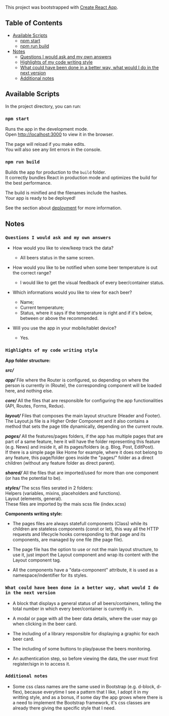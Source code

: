 This project was bootstrapped with [Create React App](https://github.com/facebook/create-react-app).

## Table of Contents

- [Available Scripts](#available-scripts)
  - [npm start](#npm-start)
  - [npm run build](#npm-run-build)
- [Notes](#notes)
  - [Questions I would ask and my own answers](#questions-i-would-ask-and-my-own-answers)
  - [Highlights of my code writing style](#highlights-of-my-code-writing-style)
  - [What could have been done in a better way, what would I do in the next version](#what-could-have-been-done-in-a-better-way-what-would-i-do-in-the-next-version)
  - [Additional notes](#additional-notes)


## Available Scripts

In the project directory, you can run:

### `npm start`

Runs the app in the development mode.<br>
Open [http://localhost:3000](http://localhost:3000) to view it in the browser.

The page will reload if you make edits.<br>
You will also see any lint errors in the console.

### `npm run build`

Builds the app for production to the `build` folder.<br>
It correctly bundles React in production mode and optimizes the build for the best performance.

The build is minified and the filenames include the hashes.<br>
Your app is ready to be deployed!

See the section about [deployment](#deployment) for more information.


## Notes

### `Questions I would ask and my own answers`

- How would you like to view/keep track the data?
  - All beers status in the same screen.

- How would you like to be notified when some beer temperature is out the correct range?
  - I would like to get the visual feedback of every beer/container status.

- Which informations would you like to view for each beer?
  - Name;
  - Current temperature;
  - Status, where it says if the temperature is right and if it's below, between or above the recommended.

- Will you use the app in your mobile/tablet device?
  - Yes.


### `Highlights of my code writing style`

**App folder structure:**

**_src/_**

  **_app/_** File where the Router is configured, so depending on where the person is currently in (Route), the corresponding component will be loaded here, and nothing else.

**_core/_** All the files that are responsible for configuring the app functionalities (API, Routes, Forms, Redux).

**_layout/_** Files that composes the main layout structure (Header and Footer).<br>
The Layout.js file is a Higher Order Component and it also contains a method that sets the page title dynamically, depending on the current route.

**_pages/_** All the features/pages folders, if the app has multiple pages that are part of a same feature, here it will have the folder representing this feature (e.g. News) and inside it, all its pages/folders (e.g. Blog, Post, EditPost).</br>
If there is a simple page like Home for example, where it does not belong to any feature, this page/folder goes inside the "pages/" folder as a direct children (without any feature folder as direct parent).

**_shared/_** All the files that are imported/used for more than one component (or has the potential to be).

**_styles/_** The scss files serated in 2 folders:<br>
Helpers (variables, mixins, placeholders and functions).<br>
Layout (elements, general).<br>
These files are imported by the mais scss file (index.scss)<br>

**Components writing style:**

- The pages files are always statefull components (Class) while its children are stateless components (const or let), this way all the HTTP requests and lifecycle hooks corresponding to that page and its components, are managed by one file (the page file).

- The page file has the option to use or not the main layout structure, to use it, just import the Layout component and wrap its content with the Layout component tag.

- All the components have a "data-component" attribute, it is used as a namespace/indentifier for its styles.

### `What could have been done in a better way, what would I do in the next version`

- A block that displays a general status of all beers/containers, telling the total number in which every beer/container is currently in.

- A modal or page with all the beer data details, where the user may go when clicking in the beer card.

- The including of a library responsible for displaying a graphic for each beer card.

- The including of some buttons to play/pause the beers monitoring.

- An authentication step, so before viewing the data, the user must first register/sign in to access it.

### `Additional notes`

- Some css class names are the same used in Bootstrap (e.g. d-block, d-flex), because everytime I see a pattern that I like, I adopt it in my writting style, and as a bonus, if some day the app grows where there is a need to implement the Bootstrap framework, it's css classes are already there giving the specific style that I need.
